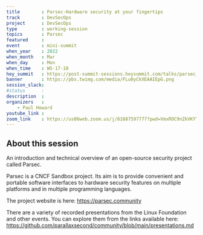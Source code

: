 ```yaml
---
title        : Parsec-Hardware security at your fingertips
track        : DevSecOps
project      : DevSecOps
type         : working-session
topics       : Parsec
featured     :
event        : mini-summit
when_year    : 2022
when_month   : Mar
when_day     : Mon
when_time    : WS-17-18
hey_summit   : https://post-summit-sessions.heysummit.com/talks/parsec_hardware_security_at_your_fingertips/
banner       : https://pbs.twimg.com/media/FLu0yCkXEAAIEpG.png
session_slack:
#status      : 
description  :
organizers   :
    - Paul Howard       
youtube_link : 
zoom_link    : https://us06web.zoom.us/j/81887597777?pwd=VmxROC9nZkVKYTE5UmM3SVZSbmIwUT09
---
```


## About this session

An introduction and technical overview of an open-source security project called Parsec.

Parsec is a CNCF Sandbox project. Its aim is to provide convenient and portable software interfaces to hardware security features on multiple platforms and in multiple programming languages.

The project website is here: https://parsec.community

There are a variety of recorded presentations from the Linux Foundation and other events. You can explore them from the links available here: https://github.com/parallaxsecond/community/blob/main/presentations.md

